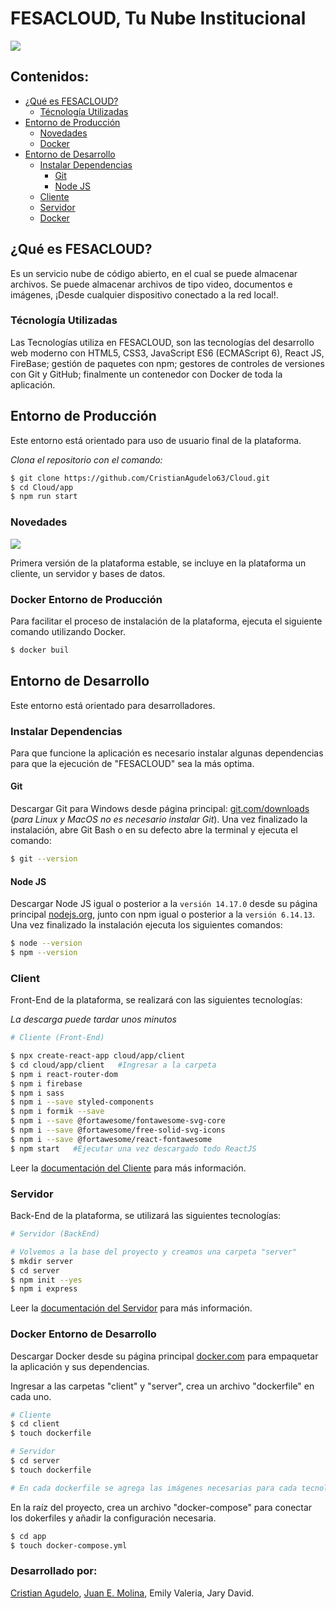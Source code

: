 # FESACLOUD, Tu Nube Institucional

![](https://img.shields.io/badge/%C3%9Altima%20Versi%C3%B3n%20-1.0-gre)

## Contenidos:

- [¿Qué es FESACLOUD?](#FESACLOUD)
  - [Técnología Utilizadas](#Tecnologia)
- [Entorno de Producción](#EntornoDeProduccion)
  - [Novedades](#Novedades)
  - [Docker](#DockerEntornoDeProduccion)
- [Entorno de Desarrollo](#EntornoDeDesarrollo)
  - [Instalar Dependencias](#InstalarDependencias)
    - [Git](#Git)
    - [Node JS](#NodeJS)
  - [Cliente](#Cliente)
  - [Servidor](#Servidor)
  - [Docker](#DockerEntornoDeDesarrollo)

## ¿Qué es FESACLOUD? <a name="FESACLOUD"></a>

Es un servicio nube de código abierto, en el cual se puede almacenar archivos. Se puede almacenar archivos de tipo video, documentos e imágenes, ¡Desde cualquier dispositivo conectado a la red local!.

### Técnología Utilizadas <a name="Tecnologia"></a>

Las Tecnologías utiliza en FESACLOUD, son las tecnologías del desarrollo web moderno con HTML5, CSS3, JavaScript ES6 (ECMAScript 6), React JS, FireBase; gestión de paquetes con npm; gestores de controles de versiones con Git y GitHub; finalmente un contenedor con Docker de toda la aplicación.

## Entorno de Producción <a name="EntornoDeProduccion"></a>
Este entorno está orientado para uso de usuario final de la plataforma.

_Clona el repositorio con el comando:_

```sh
$ git clone https://github.com/CristianAgudelo63/Cloud.git
$ cd Cloud/app
$ npm run start
```

### Novedades <a name="Novedades"></a>

![](https://img.shields.io/badge/versi%C3%B3n-1.0-orange)

Primera versión de la plataforma estable, se incluye en la plataforma un cliente, un servidor y bases de datos.

### Docker Entorno de Producción <a name="DockerEntornoDeProduccion"></a>

Para facilitar el proceso de instalación de la plataforma, ejecuta el siguiente comando utilizando Docker.

```sh
$ docker buil
```

## Entorno de Desarrollo <a name="EntornoDeDesarrollo"></a>
Este entorno está orientado para desarrolladores.

### Instalar Dependencias <a name="InstalarDependencias"></a>

Para que funcione la aplicación es necesario instalar algunas dependencias para que la ejecución de "FESACLOUD" sea la más optima.

#### Git <a name="Git"></a>

Descargar Git para Windows desde página principal: [git.com/downloads](https://git-scm.com/downloads) (_para Linux y MacOS no es necesario instalar Git_). Una vez finalizado la instalación, abre Git Bash o en su defecto abre la terminal y ejecuta el comando:

```sh
$ git --version
```

#### Node JS <a name="NodeJS"></a>

Descargar Node JS igual o posterior a la `versión 14.17.0` desde su página principal [nodejs.org](https://nodejs.org/en/download/), junto con npm igual o posterior a la `versión 6.14.13`. Una vez finalizado la instalación ejecuta los siguientes comandos:

```sh
$ node --version
$ npm --version
```
### Client <a name="Cliente"></a>
Front-End de la plataforma, se realizará con las siguientes tecnologías:

_La descarga puede tardar unos minutos_

```sh
# Cliente (Front-End)

$ npx create-react-app cloud/app/client
$ cd cloud/app/client   #Ingresar a la carpeta
$ npm i react-router-dom
$ npm i firebase
$ npm i sass
$ npm i --save styled-components
$ npm i formik --save
$ npm i --save @fortawesome/fontawesome-svg-core
$ npm i --save @fortawesome/free-solid-svg-icons
$ npm i --save @fortawesome/react-fontawesome
$ npm start   #Ejecutar una vez descargado todo ReactJS
```
Leer la <a href="app/client/README.md">documentación del Cliente</a> para más información.

### Servidor <a name="Servidor"></a>
Back-End de la plataforma, se utilizará las siguientes tecnologías:

```sh
# Servidor (BackEnd)

# Volvemos a la base del proyecto y creamos una carpeta "server"
$ mkdir server
$ cd server
$ npm init --yes
$ npm i express
```
Leer la <a href="server/README.md">documentación del Servidor</a> para más información.

### Docker Entorno de Desarrollo <a name="DockerEntornoDeDesarrollo"></a>

Descargar Docker desde su página principal [docker.com](https://www.docker.com/get-started) para empaquetar la aplicación y sus dependencias.

Ingresar a las carpetas "client" y "server", crea un archivo "dockerfile" en cada uno.

```sh
# Cliente
$ cd client
$ touch dockerfile

# Servidor
$ cd server
$ touch dockerfile

# En cada dockerfile se agrega las imágenes necesarias para cada tecnología utilizada.
```
En la raíz del proyecto, crea un archivo "docker-compose" para conectar los dokerfiles y añadir la configuración necesaria.

```sh
$ cd app
$ touch docker-compose.yml
```

### Desarrollado por:

[Cristian Agudelo](https://github.com/CristianAgudelo63), [Juan E. Molina](https://github.com/TheJm10), Emily Valeria, Jary David.